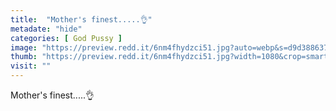 ```yaml
---
title:  "Mother's finest.....👌"
metadate: "hide"
categories: [ God Pussy ]
image: "https://preview.redd.it/6nm4fhydzci51.jpg?auto=webp&s=d9d3886370803049b247d6528ca29108baa154e9"
thumb: "https://preview.redd.it/6nm4fhydzci51.jpg?width=1080&crop=smart&auto=webp&s=01fa1db0d09ce638b54a50e99d0337df2f9bbe6e"
visit: ""
---
```

Mother's finest.....👌

